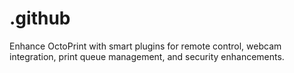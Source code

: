 # .github
Enhance OctoPrint with smart plugins for remote control, webcam integration, print queue management, and security enhancements.
